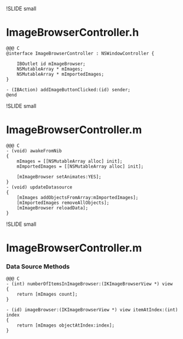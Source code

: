 !SLIDE small
# ImageBrowserController.h #

    @@@ C
    @interface ImageBrowserController : NSWindowController {
     
        IBOutlet id mImageBrowser;
        NSMutableArray * mImages;
        NSMutableArray * mImportedImages;
    }

    - (IBAction) addImageButtonClicked:(id) sender;
    @end

!SLIDE small
# ImageBrowserController.m #

    @@@ C
    - (void) awakeFromNib
    {
        mImages = [[NSMutableArray alloc] init];
        mImportedImages = [[NSMutableArray alloc] init];
     
        [mImageBrowser setAnimates:YES];
    }
    - (void) updateDatasource
    {
        [mImages addObjectsFromArray:mImportedImages];
        [mImportedImages removeAllObjects];
        [mImageBrowser reloadData];
    }


!SLIDE small
# ImageBrowserController.m #

### Data Source Methods ###
    
    @@@ C
    - (int) numberOfItemsInImageBrowser:(IKImageBrowserView *) view
    {
        return [mImages count];
    }
     
    - (id) imageBrowser:(IKImageBrowserView *) view itemAtIndex:(int) index
    {
        return [mImages objectAtIndex:index];
    }
